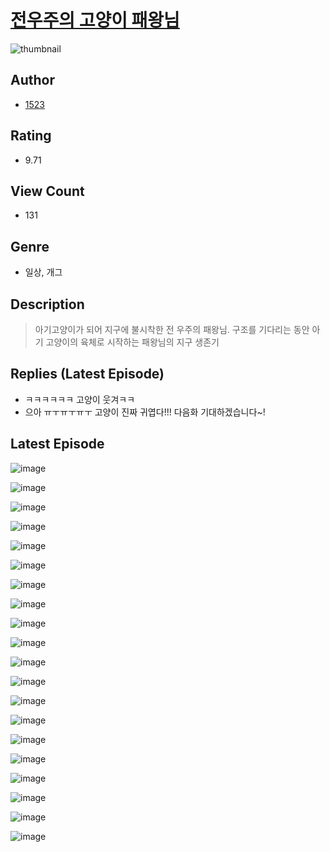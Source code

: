 # [전우주의 고양이 패왕님](https://comic.naver.com/bestChallenge/list?titleId=810300)
![thumbnail](https://image-comic.pstatic.net/user_contents_data/challenge_comic/2023/05/23/359243/upload_7378082769800410934_480x623.jpeg)

## Author
- [1523](https://comic.naver.com/artistTitle?id=359243)

## Rating
- 9.71

## View Count
- 131

## Genre
- 일상, 개그

## Description
> 아기고양이가 되어 지구에 불시착한 전 우주의 패왕님. 구조를 기다리는 동안 아기 고양이의 육체로 시작하는 패왕님의 지구 생존기

## Replies (Latest Episode)
- ㅋㅋㅋㅋㅋㅋ 고양이 웃겨ㅋㅋ
- 으아 ㅠㅜㅠㅜㅠㅜ 고양이 진짜 귀엽다!!! 다음화 기대하겠습니다~!

## Latest Episode
![image](https://image-comic.pstatic.net/user_contents_data/challenge_comic/2023/05/23/359243/upload_4051047660988556641.jpeg)

![image](https://image-comic.pstatic.net/user_contents_data/challenge_comic/2023/05/23/359243/upload_3703193878080401969.jpeg)

![image](https://image-comic.pstatic.net/user_contents_data/challenge_comic/2023/05/23/359243/upload_7364854584007864934.jpeg)

![image](https://image-comic.pstatic.net/user_contents_data/challenge_comic/2023/05/23/359243/upload_7161348356959397173.jpeg)

![image](https://image-comic.pstatic.net/user_contents_data/challenge_comic/2023/05/23/359243/upload_7077515005548376118.jpeg)

![image](https://image-comic.pstatic.net/user_contents_data/challenge_comic/2023/05/23/359243/upload_3905524904000501860.jpeg)

![image](https://image-comic.pstatic.net/user_contents_data/challenge_comic/2023/05/23/359243/upload_3834877961869801826.jpeg)

![image](https://image-comic.pstatic.net/user_contents_data/challenge_comic/2023/05/23/359243/upload_3474308526118418020.jpeg)

![image](https://image-comic.pstatic.net/user_contents_data/challenge_comic/2023/05/23/359243/upload_4123154530447930937.jpeg)

![image](https://image-comic.pstatic.net/user_contents_data/challenge_comic/2023/05/23/359243/upload_3618751397965869624.jpeg)

![image](https://image-comic.pstatic.net/user_contents_data/challenge_comic/2023/05/23/359243/upload_3847590523866528101.jpeg)

![image](https://image-comic.pstatic.net/user_contents_data/challenge_comic/2023/05/23/359243/upload_3558187170741171508.jpeg)

![image](https://image-comic.pstatic.net/user_contents_data/challenge_comic/2023/05/23/359243/upload_3832951846003434085.jpeg)

![image](https://image-comic.pstatic.net/user_contents_data/challenge_comic/2023/05/23/359243/upload_7220168724432905015.jpeg)

![image](https://image-comic.pstatic.net/user_contents_data/challenge_comic/2023/05/23/359243/upload_7162466362716402483.jpeg)

![image](https://image-comic.pstatic.net/user_contents_data/challenge_comic/2023/05/23/359243/upload_3991086893124182323.jpeg)

![image](https://image-comic.pstatic.net/user_contents_data/challenge_comic/2023/05/23/359243/upload_3905853645109092921.jpeg)

![image](https://image-comic.pstatic.net/user_contents_data/challenge_comic/2023/05/23/359243/upload_7162468754288293176.jpeg)

![image](https://image-comic.pstatic.net/user_contents_data/challenge_comic/2023/05/23/359243/upload_7293641397686527537.jpeg)

![image](https://image-comic.pstatic.net/user_contents_data/challenge_comic/2023/05/23/359243/upload_4049126620931307059.jpeg)
